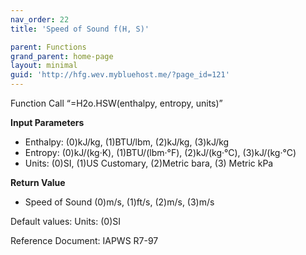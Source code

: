 ```yaml
---
nav_order: 22
title: 'Speed of Sound f(H, S)'

parent: Functions
grand_parent: home-page
layout: minimal
guid: 'http://hfg.wev.mybluehost.me/?page_id=121'
---
```


Function Call “=H2o.HSW(enthalpy, entropy, units)”

**Input Parameters**

- Enthalpy: (0)kJ/kg, (1)BTU/lbm, (2)kJ/kg, (3)kJ/kg
- Entropy: (0)kJ/(kg·K), (1)BTU/(lbm·°F), (2)kJ/(kg·°C), (3)kJ/(kg·°C)
- Units: (0)SI, (1)US Customary, (2)Metric bara, (3) Metric kPa

**Return Value**

- Speed of Sound (0)m/s, (1)ft/s, (2)m/s, (3)m/s

Default values: Units: (0)SI

Reference Document: IAPWS R7-97